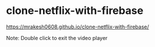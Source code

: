 # clone-netflix-with-firebase

https://mrakesh0608.github.io/clone-netflix-with-firebase/

Note: Double click to exit the video player
